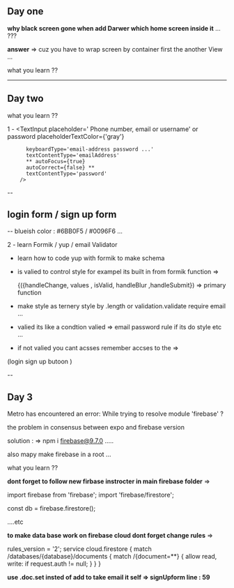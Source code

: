 ## Day one

 **why black screen gone when add Darwer which home screen inside it** ...  ???

 **answer** => 
  cuz you have to wrap screen by container first the another View ... 

what you learn ?? 




--- 

## Day two 

what you learn ??  

1 -  <TextInput 
          placeholder=' Phone number, email or username' or password
          placeholderTextColor={'gray'}

          keyboardType='email-address password ...'
          textContentType='emailAddress' 
          ** autoFocus={true} 
          autoCorrect={false} **
          textContentType='password'
        />

    

--

## login form / sign up form 

 -- blueish color : #6BB0F5  / #0096F6  ... 


2 - learn Formik / yup / email Validator   


- learn how to code yup with formik to make schema 

- is valied to control style for exampel its built in from formik function => 

   {({handleChange, values , isValid, handleBlur ,handleSubmit}) => primary function


- make style as ternery style by .length or validation.validate require email ... 

- valied its like a condtion valied => email password rule if its do style etc ... 
 
- if not valied you cant acsses  remember accses to the => 
 
 (login sign up butoon ) 

--


## Day 3 

<!-- the error  -->
Metro has encountered an error: While trying to resolve module 'firebase' ? 

the problem in consensus  between expo and firebase version 

solution : =>  npm i firebase@9.7.0  ..... 

also mapy make firebase in a root ... 


  what you learn ??   

  **dont forget to follow new firbase instrocter in main firebase folder** => 

import firebase from 'firebase';
import 'firebase/firestore';

const db = firebase.firestore(); 

....etc 


**to make data base work on firebase cloud dont forget change rules** => 

rules_version = '2';
service cloud.firestore {
  match /databases/{database}/documents {
    match /{document=**} {
       allow read, write: if request.auth != null;
    }
  }
}


  **use .doc.set insted of add to take email it self => signUpform line : 59** 


  


